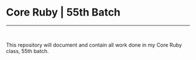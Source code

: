 <h1>Core Ruby | 55th Batch </h1>
<hr>
<br>
<p>This repository will document and contain all work done in my Core Ruby class, 55th batch.</p>